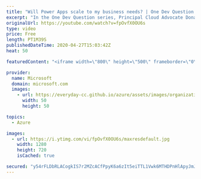 ```yaml
---
title: "Will Power Apps scale to my business needs? | One Dev Question: Dona Sarkar"
excerpt: "In the One Dev Question series, Principal Cloud Advocate Dona Sarkar explains how customizable Power Apps can be and how they can work for you.    For more information, visit: https://powerapps.microsoft.com/build-powerapps/?WT.mc_id=onedevquestion-c9-donasa   Try Azure for free: https://aka.ms/TryAzure7"
originalUrl: https://youtube.com/watch?v=fpOvfX0OU6s
type: video
price: Free
length: PT1M39S
publishedDateTime: 2020-04-27T15:03:42Z
heat: 50

featuredContent: "<iframe width=\"800\" height=\"500\" frameborder=\"0\" src=\"https://www.youtube.com/embed/fpOvfX0OU6s\" allow=\"accelerometer; autoplay; encrypted-media; gyroscope; picture-in-picture\" allowfullscreen></iframe>"

provider:
  name: Microsoft
  domain: microsoft.com
  images:
    - url: https://everyday-cc.github.io/azure/assets/images/organizations/microsoft.com-50x50.jpg
      width: 50
      height: 50

topics:
  - Azure

images:
  - url: https://i.ytimg.com/vi/fpOvfX0OU6s/maxresdefault.jpg
    width: 1280
    height: 720
    isCached: true

secured: "y54rFLDbRLACogkIS7r2MZcACfPpyK6a6zIt5eiTTL1Vwk6MTHDPnHlApyJmJhMNV/tZdm8Aqc1UTmluLebNMyI9zX9qRefemjd5Dz4K8Fhfbh2dqFEJezRXeNBHiM2oAS3dmMYiLzfQ+PX48iAyEbVDmC15wcR7LlIUB/62Dmg+vVmiclS1tgGI/pWQg/iqfeTz+O65EIH0chtyi6J4DfKXbDRV5rsETS3doZrpXWFzIQyVSqI23ut0FP0JMWCno+szxBK+WHEay51+ZT8EA5czBRgBx8tCx1unMDub0V1Rtj6c5jb3Q49tzbKBCT5cW/pQwHkks1Wazwpmymtd+jk3h6mWKGCtC5CsfJn8ERnmi4bU8XNDCmv0Hyx4t1kWiSp/3QFPydPEdWlHTVSS64xm9L0tpUDPXD2Pd7WH3Oc=;Vuic0jVJcYdIRquQWkxN4g=="
---
```


